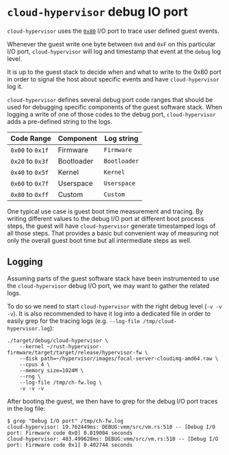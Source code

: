# `cloud-hypervisor` debug IO port

`cloud-hypervisor` uses the [`0x80`](https://www.intel.com/content/www/us/en/support/articles/000005500/boards-and-kits.html)
I/O port to trace user defined guest events.

Whenever the guest write one byte between `0x0` and `0xF` on this particular
I/O port, `cloud-hypervisor` will log and timestamp that event at the `debug`
log level.

It is up to the guest stack to decide when and what to write to the 0x80 port
in order to signal the host about specific events and have `cloud-hypervisor`
log it.

`cloud-hypervisor` defines several debug port code ranges that should be used
for debugging specific components of the guest software stack. When logging a
write of one of those codes to the debug port, `cloud-hypervisor` adds a
pre-defined string to the logs.

| Code Range       | Component   | Log string   |
| ---------------- | ----------- | ------------ |
| `0x00` to `0x1f` | Firmware    | `Firmware`   |
| `0x20` to `0x3f` | Bootloader  | `Bootloader` |
| `0x40` to `0x5f` | Kernel      | `Kernel`     |
| `0x60` to `0x7f` | Userspace   | `Userspace`  |
| `0x80` to `0xff` | Custom      | `Custom`     |

One typical use case is guest boot time measurement and tracing. By writing
different values to the debug I/O port at different boot process steps, the
guest will have `cloud-hypervisor` generate timestamped logs of all those steps.
That provides a basic but convenient way of measuring not only the overall guest
boot time but all intermediate steps as well.

## Logging

Assuming parts of the guest software stack have been instrumented to use the
`cloud-hypervisor` debug I/O port, we may want to gather the related logs.

To do so we need to start `cloud-hypervisor` with the right debug level
(`-v -v -v`). It is also recommended to have it log into a dedicated file in order
to easily grep for the tracing logs (e.g.
`--log-file /tmp/cloud-hypervisor.log`):

```
./target/debug/cloud-hypervisor \
    --kernel ~/rust-hypervisor-firmware/target/target/release/hypervisor-fw \
    --disk path=~/hypervisor/images/focal-server-cloudimg-amd64.raw \
    --cpus 4 \
    --memory size=1024M \
    --rng \
    --log-file /tmp/ch-fw.log \
    -v -v -v
```

After booting the guest, we then have to grep for the debug I/O port traces in
the log file:

```Shell
$ grep "Debug I/O port" /tmp/ch-fw.log
cloud-hypervisor: 19.762449ms: DEBUG:vmm/src/vm.rs:510 -- [Debug I/O port: Firmware code 0x0] 0.019004 seconds
cloud-hypervisor: 403.499628ms: DEBUG:vmm/src/vm.rs:510 -- [Debug I/O port: Firmware code 0x1] 0.402744 seconds
```
